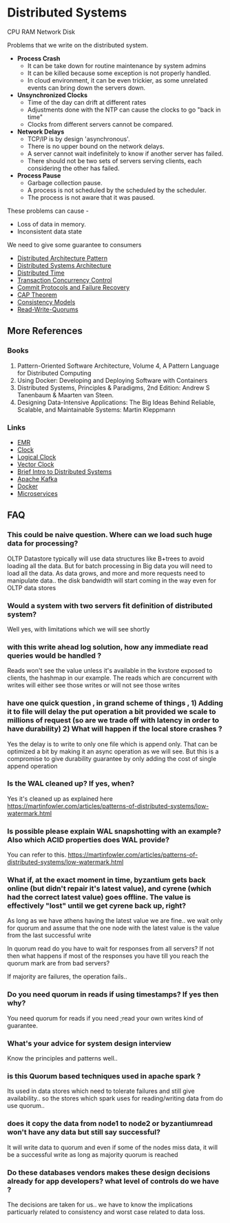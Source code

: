 # Distributed Systems

CPU
RAM
Network
Disk

Problems that we write on the distributed system.

* **Process Crash**
  * It can be take down for routine maintenance by system admins
  * It can be killed because some exception is not properly handled.
  * In cloud environment, it can be even trickier, as some unrelated events can bring down the servers down.
* **Unsynchronized Clocks**
  * Time of the day can drift at different rates
  * Adjustments done with the NTP can cause the clocks to go "back in time"
  * Clocks from different servers cannot be compared.
* **Network Delays**
  * TCP/IP is by design 'asynchronous'.
  * There is no upper bound on the network delays.
  * A server cannot wait indefinitely to know if another server has failed.
  * There should not be two sets of servers serving clients, each considering the other has failed.
* **Process Pause**
  * Garbage collection pause.
  * A process is not scheduled by the scheduled by the scheduler.
  * The process is not aware that it was paused.

These problems can cause -

* Loss of data in memory.
* Inconsistent data state
  
We need to give some guarantee to consumers

* [Distributed Architecture Pattern](distributed-architecture-pattern.md)
* [Distributed Systems Architecture](distributed-systems-architecture.md)
* [Distributed Time](distributed-time.md)
* [Transaction Concurrency Control](transaction-concurrency-control.md)
* [Commit Protocols and Failure Recovery](commit-protocols-failure-recovery.md)
* [CAP Theorem](CAP-Theorem.md)
* [Consistency Models](consistency-models.md)
* [Read-Write-Quorums](read-write-quoroms.md)

## More References

### Books

1. Pattern-Oriented Software Architecture, Volume 4, A Pattern Language for Distributed Computing
2. Using Docker: Developing and Deploying Software with Containers
3. Distributed Systems, Principles & Paradigms, 2nd Edition: Andrew S Tanenbaum & Maarten van Steen.
4. Designing Data-Intensive Applications: The Big Ideas Behind Reliable, Scalable, and Maintainable Systems: Martin Kleppmann

### Links

* [EMR](https://aws.amazon.com/emr/)
* [Clock](https://www.mdpi.com/1424-8220/20/20/5928/htm)
* [Logical Clock](https://wintermade.it/blog/posts/logical-clocks-lamport-timestamps.html)
* [Vector Clock](https://en.wikipedia.org/wiki/Vector_clock)
* [Brief Intro to Distributed Systems](https://link.springer.com/article/10.1007/s00607-016-0508-7)
* [Apache Kafka](https://kafka.apache.org/intro)
* [Docker](https://www.docker.com/)
* [Microservices](https://martinfowler.com/articles/microservices.html)

## FAQ

### This could be naive question. Where can we load such huge data for processing?

OLTP Datastore typically will use data structures like B+trees to avoid loading all the data. But for batch processing in Big data you will need to load all the data. As data grows, and more and more requests need to manipulate data.. the disk bandwidth will start coming in the way even for OLTP data stores

### Would a system with two servers fit definition of distributed system?

Well yes, with limitations which we will see shortly

### with this write ahead log solution, how any immediate read queries would be handled ?

Reads won't see the value unless it's available in the kvstore exposed to clients, the hashmap in our example. The reads which are concurrent with writes will either see those writes or will not see those writes

### have one quick question , in grand scheme of things , 1) Adding it to file will delay the put operation a bit provided we scale to millions of request (so are we trade off with latency in order to have durability) 2) What will happen if the local store crashes ?

Yes the delay is to write to only one file which is append only. That can be optimized a bit by making it an async operation as we will see. But this is a compromise to give durability guarantee by only adding the cost of single append operation

### Is the WAL cleaned up? If yes, when?

Yes it's cleaned up as explained here https://martinfowler.com/articles/patterns-of-distributed-systems/low-watermark.html

### Is possible please explain WAL snapshotting with an example? Also which ACID properties does WAL provide?

You can refer to this. https://martinfowler.com/articles/patterns-of-distributed-systems/low-watermark.html

### What if, at the exact moment in time, byzantium gets back online (but didn't repair it's latest value), and cyrene (which had the correct latest value) goes offline. The value is effectively "lost" until we get cyrene back up, right?

As long as we have athens having the latest value we are fine.. we wait only for quorum and assume that the one node with the latest value is the value from the last successful write

In quorum read do you have to wait for responses from all servers? If not then what happens if most of the responses you have till you reach the quorum mark are from bad servers?

If majority are failures, the operation fails..

### Do you need quorum in reads if using timestamps? If yes then why?

You need quorum for reads if you need ;read your own writes kind of guarantee.

### What's your advice for system design interview

Know the principles and patterns well..

### is this Quorum based techniques used in apache spark ?

Its used in data stores which need to tolerate failures and still give availability.. so the stores which spark uses for reading/writing data from do use quorum..

### does it copy the data from node1 to node2 or byzantiumread won't have any data but still say successful?

It will write data to quorum and even if some of the nodes miss data, it will be a successful write as long as majority quorum is reached

### Do these databases vendors makes these design decisions already for app developers? what level of controls do we have ?

The decisions are taken for us.. we have to know the implications particuarly related to consistency and worst case related to data loss.

